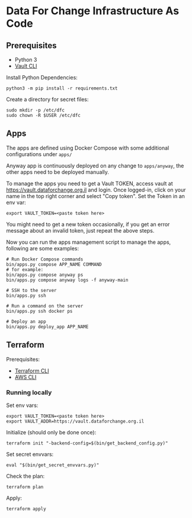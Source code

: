 # Data For Change Infrastructure As Code

## Prerequisites

* Python 3
* [Vault CLI](https://developer.hashicorp.com/vault/downloads)

Install Python Dependencies:

```
python3 -m pip install -r requirements.txt
```

Create a directory for secret files:

```
sudo mkdir -p /etc/dfc
sudo chown -R $USER /etc/dfc
```

## Apps

The apps are defined using Docker Compose with some additional configurations under `apps/`

Anyway app is continuously deployed on any change to `apps/anyway`, the other apps need to be deployed manually.

To manage the apps you need to get a Vault TOKEN, access vault at https://vault.dataforchange.org.il and login.
Once logged-in, click on your name in the top right corner and select "Copy token".
Set the Token in an env var:

```
export VAULT_TOKEN=<paste token here>
```

You might need to get a new token occasionally, if you get an error message about an invalid token, just repeat the above steps.

Now you can run the apps management script to manage the apps, following are some examples:

```
# Run Docker Compose commands
bin/apps.py compose APP_NAME COMMAND
# for example:
bin/apps.py compose anyway ps
bin/apps.py compose anyway logs -f anyway-main

# SSH to the server
bin/apps.py ssh

# Run a command on the server
bin/apps.py ssh docker ps

# Deploy an app
bin/apps.py deploy_app APP_NAME
```

## Terraform

Prerequisites:

* [Terraform CLI](https://www.terraform.io/downloads.html)
* [AWS CLI](https://docs.aws.amazon.com/cli/latest/userguide/install-cliv2.html)

### Running locally

Set env vars:
```
export VAULT_TOKEN=<paste token here>
export VAULT_ADDR=https://vault.dataforchange.org.il
```

Initialize (should only be done once):

```
terraform init "-backend-config=$(bin/get_backend_config.py)"
```

Set secret envvars:

```
eval "$(bin/get_secret_envvars.py)"
```

Check the plan:

```
terraform plan
```

Apply:

```
terraform apply
```
